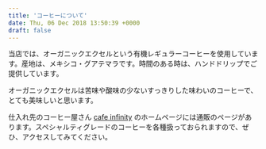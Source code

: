 ```yaml
---
title: 'コーヒーについて'
date: Thu, 06 Dec 2018 13:50:39 +0000
draft: false
---
```


当店では、オーガニックエクセルという有機レギュラーコーヒーを使用しています。産地は、メキシコ・グアテマラです。時間のある時は、ハンドドリップでご提供しています。

オーガニックエクセルは苦味や酸味の少ないすっきりした味わいのコーヒーで、とても美味しいと思います。

仕入れ先のコーヒー屋さん [cafe infinity](http://www.cafe-infinity.com/lineup.php) のホームページには通販のページがあります。スペシャルティグレードのコーヒーを各種扱っておられますので、ぜひ、アクセスしてみてください。